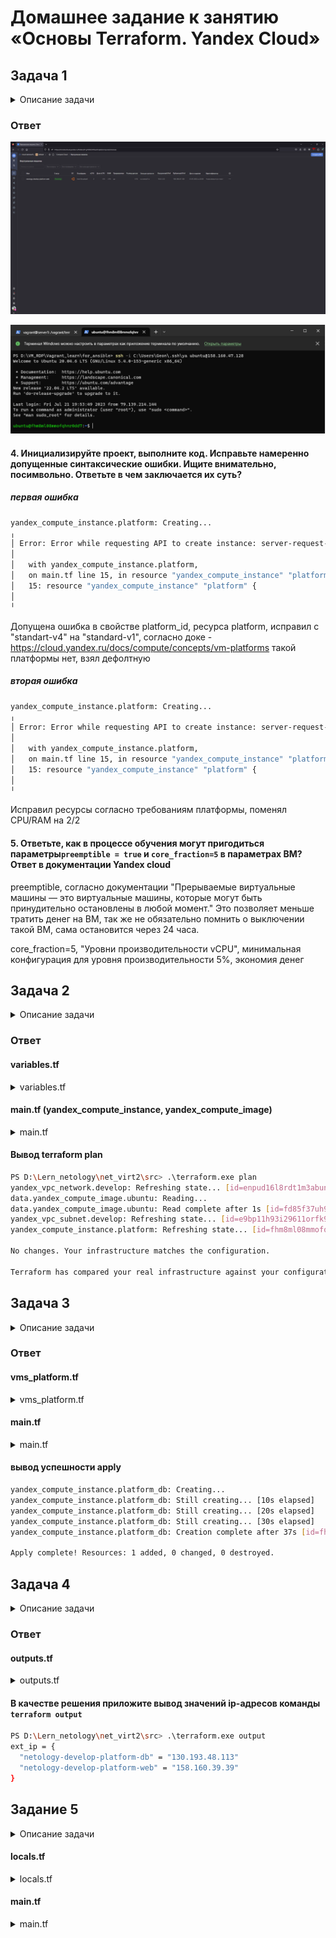 # Домашнее задание к занятию «Основы Terraform. Yandex Cloud»

## Задача 1

<details>
  <summary>Описание задачи</summary>
1. Изучите проект. В файле variables.tf объявлены переменные для yandex provider.
2. Переименуйте файл personal.auto.tfvars_example в personal.auto.tfvars. Заполните переменные (идентификаторы облака, токен доступа). Благодаря .gitignore этот файл не попадет в публичный репозиторий. **Вы можете выбрать иной способ безопасно передать секретные данные в terraform.**
3. Сгенерируйте или используйте свой текущий ssh ключ. Запишите его открытую часть в переменную **vms_ssh_root_key**.
4. Инициализируйте проект, выполните код. Исправьте намеренно допущенные синтаксические ошибки. Ищите внимательно, посимвольно. Ответьте в чем заключается их суть?
5. Ответьте, как в процессе обучения могут пригодиться параметры```preemptible = true``` и ```core_fraction=5``` в параметрах ВМ? Ответ в документации Yandex cloud.

В качестве решения приложите:

- скриншот ЛК Yandex Cloud с созданной ВМ,
- скриншот успешного подключения к консоли ВМ через ssh(к OS ubuntu необходимо подключаться под пользователем ubuntu: "ssh ubuntu@vm_ip_address"),
- ответы на вопросы.

</details>

### Ответ

![alt text](img/ya1.png "ya1")

![alt text](img/ya2.png "ya2")

#### 4. Инициализируйте проект, выполните код. Исправьте намеренно допущенные синтаксические ошибки. Ищите внимательно, посимвольно. Ответьте в чем заключается их суть?

##### первая ошибка

```bash
yandex_compute_instance.platform: Creating...
╷
│ Error: Error while requesting API to create instance: server-request-id = 290e2196-a3e6-4131-91fc-011db79e8306 server-trace-id = 95758d8c351623d8:2ab06f898cae90ae:95758d8c351623d8:1 client-request-id = d49bebfc-8ad0-437a-b6f5-a7882b7620f8 client-trace-id = 8413fb5c-013e-4744-a152-3440507f41ee rpc error: code = FailedPrecondition desc = Platform "standart-v4" not found
│
│   with yandex_compute_instance.platform,
│   on main.tf line 15, in resource "yandex_compute_instance" "platform":
│   15: resource "yandex_compute_instance" "platform" {
│
╵
```

Допущена ошибка в свойстве platform_id, ресурса platform, исправил с "standart-v4" на "standard-v1", согласно доке - <https://cloud.yandex.ru/docs/compute/concepts/vm-platforms> такой платформы нет, взял дефолтную

##### вторая ошибка

```bash
yandex_compute_instance.platform: Creating...
╷
│ Error: Error while requesting API to create instance: server-request-id = 5f25a486-33b9-4b38-86ef-f28994e218c0 server-trace-id = c7b867b6eb20bbd6:7e2a3f24d493ce73:c7b867b6eb20bbd6:1 client-request-id = d2a1a5de-0358-4a32-9725-87edb3a98c6f client-trace-id = d42c493f-f811-4305-ac5d-c7a9eef48d1f rpc error: code = InvalidArgument desc = the specified number of cores is not available on platform "standard-v1"; allowed core number: 2, 4
│
│   with yandex_compute_instance.platform,
│   on main.tf line 15, in resource "yandex_compute_instance" "platform":
│   15: resource "yandex_compute_instance" "platform" {
│
╵
```

Исправил ресурсы согласно требованиям платформы, поменял CPU/RAM на 2/2

#### 5. Ответьте, как в процессе обучения могут пригодиться параметры```preemptible = true``` и ```core_fraction=5``` в параметрах ВМ? Ответ в документации Yandex cloud

preemptible, согласно документации "Прерываемые виртуальные машины — это виртуальные машины, которые могут быть принудительно остановлены в любой момент." Это позволяет меньше тратить денег на ВМ, так же не обязательно помнить о выключении такой ВМ, сама остановится через 24 часа.

core_fraction=5, "Уровни производительности vCPU", минимальная конфигурация для уровня производительности 5%, экономия денег

## Задача 2

<details>
  <summary>Описание задачи</summary>
1. Изучите файлы проекта.
2. Замените все "хардкод" **значения** для ресурсов **yandex_compute_image** и **yandex_compute_instance** на **отдельные** переменные. К названиям переменных ВМ добавьте в начало префикс **vm_web_** .  Пример: **vm_web_name**.
2. Объявите нужные переменные в файле variables.tf, обязательно указывайте тип переменной. Заполните их **default** прежними значениями из main.tf. 
3. Проверьте terraform plan (изменений быть не должно). 

</details>

### Ответ

#### variables.tf

<details>
  <summary>variables.tf</summary>

```JSON
### vars for yandex_compute_instance, yandex_compute_image

variable vm_web_family {
  type        = string
  default     = "ubuntu-2004-lts"
}

variable vm_web_platform_name {
  type        = string
  default     = "netology-develop-platform-web"
}

variable vm_web_platform_id {
  type        = string
  default     = "standard-v1"
}

variable vm_web_resources {
  type = object({
    cores = number
    memory = number
    core_fraction = number
  })
  default = {
      cores = 2
      memory = 2
      core_fraction = 5
    }
}

variable vm_web_scheduling_policy {
  type        = bool
  default     = true
}

variable vm_web_nat {
  type        = bool
  default     = true
}

variable vm_web_serial_port_enable {
  type        = number
  default     = 1
}
```

</details>

#### main.tf (yandex_compute_instance, yandex_compute_image)

<details>
  <summary>main.tf</summary>

```JSON
data "yandex_compute_image" "ubuntu" {
  family = var.vm_web_family
}
resource "yandex_compute_instance" "platform" {
  name        = var.vm_web_platform_name
  platform_id = var.vm_web_platform_id
  resources {
    cores         = var.vm_web_resources.cores
    memory        = var.vm_web_resources.memory
    core_fraction = var.vm_web_resources.core_fraction
  }
  boot_disk {
    initialize_params {
      image_id = data.yandex_compute_image.ubuntu.image_id
    }
  }
  scheduling_policy {
    preemptible = var.vm_web_scheduling_policy
  }
  network_interface {
    subnet_id = yandex_vpc_subnet.develop.id
    nat       = var.vm_web_nat
  }

  metadata = {
    serial-port-enable = var.vm_web_serial_port_enable
    ssh-keys           = "ubuntu:${var.vms_ssh_root_key}"
  }

}
```

</details>

#### Вывод terraform plan

```bash
PS D:\Lern_netology\net_virt2\src> .\terraform.exe plan
yandex_vpc_network.develop: Refreshing state... [id=enpud16l8rdt1m3abun5]
data.yandex_compute_image.ubuntu: Reading...
data.yandex_compute_image.ubuntu: Read complete after 1s [id=fd85f37uh98ldl1omk30]
yandex_vpc_subnet.develop: Refreshing state... [id=e9bp11h93i29611orfk9]
yandex_compute_instance.platform: Refreshing state... [id=fhm8ml08mmofqhnr0dd7]

No changes. Your infrastructure matches the configuration.

Terraform has compared your real infrastructure against your configuration and found no differences, so no changes are needed.
```

## Задача 3

<details>
  <summary>Описание задачи</summary>

1. Создайте в корне проекта файл 'vms_platform.tf' . Перенесите в него все переменные первой ВМ.
2. Скопируйте блок ресурса и создайте с его помощью вторую ВМ(в файле main.tf): **"netology-develop-platform-db"** ,  cores  = 2, memory = 2, core_fraction = 20. Объявите ее переменные с префиксом **vm_db_** в том же файле('vms_platform.tf').
3. Примените изменения.

</details>

### Ответ

#### vms_platform.tf

<details>
  <summary>vms_platform.tf</summary>

  ```json
### vars for platform-web yandex_compute_instance, yandex_compute_image

variable vm_web_family {
  type        = string
  default     = "ubuntu-2004-lts"
}

variable vm_web_platform_name {
  type        = string
  default     = "netology-develop-platform-web"
}

variable vm_web_platform_id {
  type        = string
  default     = "standard-v1"
}

variable vm_web_resources {
  type = object({
    cores = number
    memory = number
    core_fraction = number
  })
  default = {
      cores = 2
      memory = 2
      core_fraction = 5
    }
}

variable vm_web_scheduling_policy {
  type        = bool
  default     = true
}

variable vm_web_nat {
  type        = bool
  default     = true
}

variable vm_web_serial_port_enable {
  type        = number
  default     = 1
}

### vars for platform-db yandex_compute_instance, yandex_compute_image

variable vm_db_family {
  type        = string
  default     = "ubuntu-2004-lts"
}

variable vm_db_platform_name {
  type        = string
  default     = "netology-develop-platform-db"
}

variable vm_db_platform_id {
  type        = string
  default     = "standard-v1"
}

variable vm_db_resources {
  type = object({
    cores = number
    memory = number
    core_fraction = number
  })
  default = {
      cores = 2
      memory = 2
      core_fraction = 20
    }
}

variable vm_db_scheduling_policy {
  type        = bool
  default     = true
}

variable vm_db_nat {
  type        = bool
  default     = true
}

variable vm_db_serial_port_enable {
  type        = number
  default     = 1
}
  ```

</details>

#### main.tf

<details>
  <summary>main.tf</summary>

  ```json
resource "yandex_vpc_network" "develop" {
  name = var.vpc_name
}
resource "yandex_vpc_subnet" "develop" {
  name           = var.vpc_name
  zone           = var.default_zone
  network_id     = yandex_vpc_network.develop.id
  v4_cidr_blocks = var.default_cidr
}


data "yandex_compute_image" "ubuntu" {
  family = var.vm_web_family
}
resource "yandex_compute_instance" "platform" {
  name        = var.vm_web_platform_name
  platform_id = var.vm_web_platform_id
  resources {
    cores         = var.vm_web_resources.cores
    memory        = var.vm_web_resources.memory
    core_fraction = var.vm_web_resources.core_fraction
  }
  boot_disk {
    initialize_params {
      image_id = data.yandex_compute_image.ubuntu.image_id
    }
  }
  scheduling_policy {
    preemptible = var.vm_web_scheduling_policy
  }
  network_interface {
    subnet_id = yandex_vpc_subnet.develop.id
    nat       = var.vm_web_nat
  }

  metadata = {
    serial-port-enable = var.vm_web_serial_port_enable
    ssh-keys           = "ubuntu:${var.vms_ssh_root_key}"
  }

}

resource "yandex_compute_instance" "platform_db" {
  name        = var.vm_db_platform_name
  platform_id = var.vm_db_platform_id
  resources {
    cores         = var.vm_db_resources.cores
    memory        = var.vm_db_resources.memory
    core_fraction = var.vm_db_resources.core_fraction
  }
  boot_disk {
    initialize_params {
      image_id = data.yandex_compute_image.ubuntu.image_id
    }
  }
  scheduling_policy {
    preemptible = var.vm_db_scheduling_policy
  }
  network_interface {
    subnet_id = yandex_vpc_subnet.develop.id
    nat       = var.vm_db_nat
  }

  metadata = {
    serial-port-enable = var.vm_db_serial_port_enable
    ssh-keys           = "ubuntu:${var.vms_ssh_root_key}"
  }

}
  ```

</details>

#### вывод успешности apply

```bash
yandex_compute_instance.platform_db: Creating...
yandex_compute_instance.platform_db: Still creating... [10s elapsed]
yandex_compute_instance.platform_db: Still creating... [20s elapsed]
yandex_compute_instance.platform_db: Still creating... [30s elapsed]
yandex_compute_instance.platform_db: Creation complete after 37s [id=fhm428a7ua68012uqojn]

Apply complete! Resources: 1 added, 0 changed, 0 destroyed.
```

## Задача 4

<details>
  <summary>Описание задачи</summary>

1. Объявите в файле outputs.tf output типа map, содержащий { instance_name = external_ip } для каждой из ВМ.
2. Примените изменения.

В качестве решения приложите вывод значений ip-адресов команды ```terraform output```

</details>

### Ответ

#### outputs.tf

<details>
  <summary>outputs.tf</summary>

```json
output "ext_ip" {
  value       = {
    (yandex_compute_instance.platform.name)        = yandex_compute_instance.platform.network_interface[0].nat_ip_address
    (yandex_compute_instance.platform_db.name)  = yandex_compute_instance.platform_db.network_interface[0].nat_ip_address
  }

}
```

</details>

#### В качестве решения приложите вывод значений ip-адресов команды ```terraform output```

```bash
PS D:\Lern_netology\net_virt2\src> .\terraform.exe output
ext_ip = {
  "netology-develop-platform-db" = "130.193.48.113"
  "netology-develop-platform-web" = "158.160.39.39"
}
```

## Задание 5

<details>
  <summary>Описание задачи</summary>

1. В файле locals.tf опишите в **одном** local-блоке имя каждой ВМ, используйте интерполяцию ${..} с несколькими переменными по примеру из лекции.
2. Замените переменные с именами ВМ из файла variables.tf на созданные вами local переменные.
3. Примените изменения.

</details>

#### locals.tf

<details>
  <summary>locals.tf</summary>

```json
locals {
  env = "develop"
  project = "platform"
  role = ["web", "db"]
}
```

</details>

#### main.tf

<details>
  <summary>main.tf</summary>

```json
resource "yandex_compute_instance" "platform" {
  name        = "netology-${ local.env }-${ local.project }-${ local.role[0] }"
  platform_id = var.vm_web_platform_id
  resources {
    cores         = var.vm_web_resources.cores
    memory        = var.vm_web_resources.memory
    core_fraction = var.vm_web_resources.core_fraction
  }
  boot_disk {
    initialize_params {
      image_id = data.yandex_compute_image.ubuntu.image_id
    }
  }
  scheduling_policy {
    preemptible = var.vm_web_scheduling_policy
  }
  network_interface {
    subnet_id = yandex_vpc_subnet.develop.id
    nat       = var.vm_web_nat
  }

  metadata = {
    serial-port-enable = var.vm_web_serial_port_enable
    ssh-keys           = "ubuntu:${var.vms_ssh_root_key}"
  }

}

resource "yandex_compute_instance" "platform_db" {
  name        = "netology-${ local.env }-${ local.project }-${ local.role[1] }"
  platform_id = var.vm_db_platform_id
  resources {
    cores         = var.vm_db_resources.cores
    memory        = var.vm_db_resources.memory
    core_fraction = var.vm_db_resources.core_fraction
  }
  boot_disk {
    initialize_params {
      image_id = data.yandex_compute_image.ubuntu.image_id
    }
  }
  scheduling_policy {
    preemptible = var.vm_db_scheduling_policy
  }
  network_interface {
    subnet_id = yandex_vpc_subnet.develop.id
    nat       = var.vm_db_nat
  }

  metadata = {
    serial-port-enable = var.vm_db_serial_port_enable
    ssh-keys           = "ubuntu:${var.vms_ssh_root_key}"
  }

}
```

</details>
